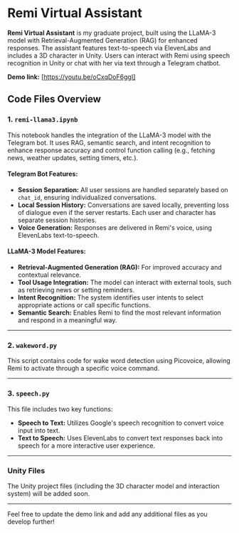 # Remi Virtual Assistant

**Remi Virtual Assistant** is my graduate project, built using the LLaMA-3 model with Retrieval-Augmented Generation (RAG) for enhanced responses. The assistant features text-to-speech via ElevenLabs and includes a 3D character in Unity. Users can interact with Remi using speech recognition in Unity or chat with her via text through a Telegram chatbot.

**Demo link:** [https://youtu.be/oCxqDoF6ggI]

## Code Files Overview

### 1. `remi-llama3.ipynb`
This notebook handles the integration of the LLaMA-3 model with the Telegram bot. It uses RAG, semantic search, and intent recognition to enhance response accuracy and control function calling (e.g., fetching news, weather updates, setting timers, etc.).

#### Telegram Bot Features:
- **Session Separation:** All user sessions are handled separately based on `chat_id`, ensuring individualized conversations.
- **Local Session History:** Conversations are saved locally, preventing loss of dialogue even if the server restarts. Each user and character has separate session histories.
- **Voice Generation:** Responses are delivered in Remi's voice, using ElevenLabs text-to-speech.

#### LLaMA-3 Model Features:
- **Retrieval-Augmented Generation (RAG):** For improved accuracy and contextual relevance.
- **Tool Usage Integration:** The model can interact with external tools, such as retrieving news or setting reminders.
- **Intent Recognition:** The system identifies user intents to select appropriate actions or call specific functions.
- **Semantic Search:** Enables Remi to find the most relevant information and respond in a meaningful way.

---

### 2. `wakeword.py`
This script contains code for wake word detection using Picovoice, allowing Remi to activate through a specific voice command.

---

### 3. `speech.py`
This file includes two key functions:
- **Speech to Text:** Utilizes Google's speech recognition to convert voice input into text.
- **Text to Speech:** Uses ElevenLabs to convert text responses back into speech for a more interactive user experience.

---

### Unity Files
The Unity project files (including the 3D character model and interaction system) will be added soon.

---

Feel free to update the demo link and add any additional files as you develop further!
